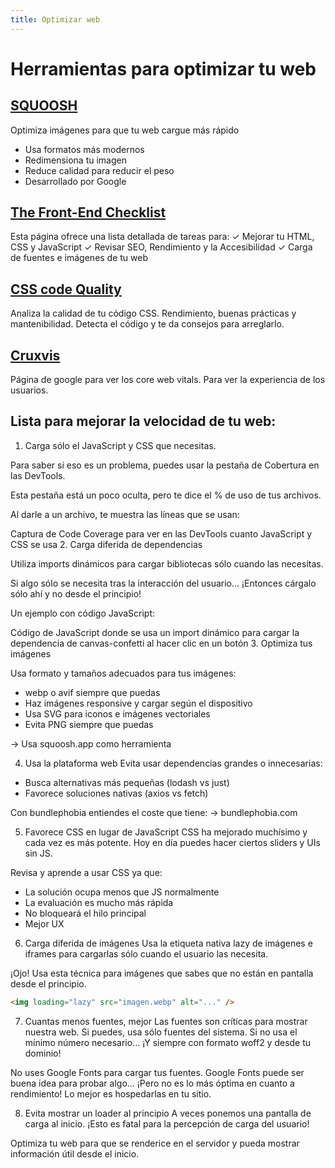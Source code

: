 ```yaml
---
title: Optimizar web
---
```



# Herramientas para optimizar tu web

## [SQUOOSH](https://squoosh.app/)

Optimiza imágenes para que tu web cargue más rápido

-   Usa formatos más modernos
-   Redimensiona tu imagen
-   Reduce calidad para reducir el peso
-   Desarrollado por Google

## [The Front-End Checklist](https://frontendchecklist.io/)

Esta página ofrece una lista detallada de tareas para:
✓ Mejorar tu HTML, CSS y JavaScript
✓ Revisar SEO, Rendimiento y la Accesibilidad
✓ Carga de fuentes e imágenes de tu web

## [CSS code Quality ](https://www.projectwallace.com/css-code-quality)

Analiza la calidad de tu código CSS.
Rendimiento, buenas prácticas y mantenibilidad.
Detecta el código y te da consejos para arreglarlo.

## [Cruxvis](https://cruxvis.withgoogle.com/#/)
Página de google para ver los core web vitals.
Para ver la experiencia de los usuarios.

## Lista para mejorar la velocidad de tu web:

1. Carga sólo el JavaScript y CSS que necesitas.

Para saber si eso es un problema, puedes usar la pestaña de Cobertura en las DevTools.

Esta pestaña está un poco oculta, pero te dice el % de uso de tus archivos.

Al darle a un archivo, te muestra las líneas que se usan:

Captura de Code Coverage para ver en las DevTools cuanto JavaScript y CSS se usa 2. Carga diferida de dependencias

Utiliza imports dinámicos para cargar bibliotecas sólo cuando las necesitas.

Si algo sólo se necesita tras la interacción del usuario...
¡Entonces cárgalo sólo ahí y no desde el principio!

Un ejemplo con código JavaScript:

Código de JavaScript donde se usa un import dinámico para cargar la dependencia de canvas-confetti al hacer clic en un botón 3. Optimiza tus imágenes

Usa formato y tamaños adecuados para tus imágenes:

-   webp o avif siempre que puedas
-   Haz imágenes responsive y cargar según el dispositivo
-   Usa SVG para iconos e imágenes vectoriales
-   Evita PNG siempre que puedas

→ Usa squoosh․app como herramienta

4. Usa la plataforma web
   Evita usar dependencias grandes o innecesarias:

-   Busca alternativas más pequeñas (lodash vs just)
-   Favorece soluciones nativas (axios vs fetch)

Con bundlephobia entiendes el coste que tiene:
→ bundlephobia․com

5. Favorece CSS en lugar de JavaScript
   CSS ha mejorado muchísimo y cada vez es más potente.
   Hoy en día puedes hacer ciertos sliders y UIs sin JS.

Revisa y aprende a usar CSS ya que:

-   La solución ocupa menos que JS normalmente
-   La evaluación es mucho más rápida
-   No bloqueará el hilo principal
-   Mejor UX

6. Carga diferida de imágenes
   Usa la etiqueta nativa lazy de imágenes e iframes para cargarlas sólo cuando el usuario las necesita.

¡Ojo! Usa esta técnica para imágenes que sabes que no están en pantalla desde el principio.

```html
<img loading="lazy" src="imagen.webp" alt="..." />
```

7. Cuantas menos fuentes, mejor
   Las fuentes son críticas para mostrar nuestra web.
   Si puedes, usa sólo fuentes del sistema.
   Si no usa el mínimo número necesario...
   ¡Y siempre con formato woff2 y desde tu dominio!

No uses Google Fonts para cargar tus fuentes.
Google Fonts puede ser buena idea para probar algo... ¡Pero no es lo más óptima en cuanto a rendimiento!
Lo mejor es hospedarlas en tu sitio.

8. Evita mostrar un loader al principio
   A veces ponemos una pantalla de carga al inicio.
   ¡Esto es fatal para la percepción de carga del usuario!

Optimiza tu web para que se renderice en el servidor y pueda mostrar información útil desde el inicio.
